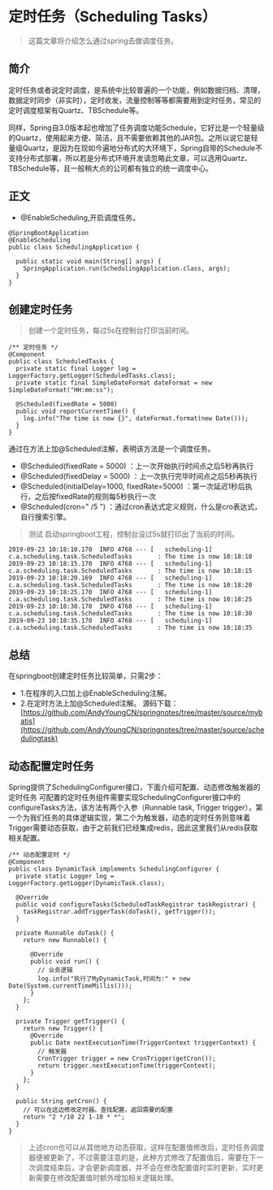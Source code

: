 # 定时任务（Scheduling Tasks）
> 这篇文章将介绍怎么通过spring去做调度任务。
## 简介
定时任务或者说定时调度，是系统中比较普遍的一个功能，例如数据归档、清理，数据定时同步（非实时），定时收发，流量控制等等都需要用到定时任务，常见的定时调度框架有Quartz、TBSchedule等。

同样，Spring自3.0版本起也增加了任务调度功能Schedule，它好比是一个轻量级的Quartz，使用起来方便、简洁，且不需要依赖其他的JAR包。之所以说它是轻量级Quartz，是因为在现如今遍地分布式的大环境下，Spring自带的Schedule不支持分布式部署，所以若是分布式环境开发请忽略此文章，可以选用Quartz、TBSchedule等，且一般稍大点的公司都有独立的统一调度中心。
## 正文
- @EnableScheduling,开启调度任务。
```
@SpringBootApplication
@EnableScheduling
public class SchedulingApplication {

  public static void main(String[] args) {
    SpringApplication.run(SchedulingApplication.class, args);
  }
}
```
## 创建定时任务
> 创建一个定时任务，每过5s在控制台打印当前时间。
```
/** 定时任务 */
@Component
public class ScheduledTasks {
  private static final Logger log = LoggerFactory.getLogger(ScheduledTasks.class);
  private static final SimpleDateFormat dateFormat = new SimpleDateFormat("HH:mm:ss");

  @Scheduled(fixedRate = 5000)
  public void reportCurrentTime() {
    log.info("The time is now {}", dateFormat.format(new Date()));
  }
}
```
通过在方法上加@Scheduled注解，表明该方法是一个调度任务。

- @Scheduled(fixedRate = 5000) ：上一次开始执行时间点之后5秒再执行
- @Scheduled(fixedDelay = 5000) ：上一次执行完毕时间点之后5秒再执行
- @Scheduled(initialDelay=1000, fixedRate=5000) ：第一次延迟1秒后执行，之后按fixedRate的规则每5秒执行一次
- @Scheduled(cron=" /5 ") ：通过cron表达式定义规则，什么是cro表达式，自行搜索引擎。
> 测试
启动springboot工程，控制台没过5s就打印出了当前的时间。
```
2019-09-23 10:18:10.170  INFO 4768 --- [   scheduling-1] c.a.scheduling.task.ScheduledTasks       : The time is now 10:18:10
2019-09-23 10:18:15.170  INFO 4768 --- [   scheduling-1] c.a.scheduling.task.ScheduledTasks       : The time is now 10:18:15
2019-09-23 10:18:20.169  INFO 4768 --- [   scheduling-1] c.a.scheduling.task.ScheduledTasks       : The time is now 10:18:20
2019-09-23 10:18:25.170  INFO 4768 --- [   scheduling-1] c.a.scheduling.task.ScheduledTasks       : The time is now 10:18:25
2019-09-23 10:18:30.170  INFO 4768 --- [   scheduling-1] c.a.scheduling.task.ScheduledTasks       : The time is now 10:18:30
2019-09-23 10:18:35.170  INFO 4768 --- [   scheduling-1] c.a.scheduling.task.ScheduledTasks       : The time is now 10:18:35
```
## 总结
在springboot创建定时任务比较简单，只需2步：

- 1.在程序的入口加上@EnableScheduling注解。
- 2.在定时方法上加@Scheduled注解。
源码下载：
[https://github.com/AndyYoungCN/springnotes/tree/master/source/mybatis](https://github.com/AndyYoungCN/springnotes/tree/master/source/schedulingtask)
## 动态配置定时任务
Spring提供了SchedulingConfigurer接口，下面介绍可配置、动态修改触发器的定时任务
可配置的定时任务组件需要实现SchedulingConfigurer接口中的configureTasks方法，该方法有两个入参（Runnable task, Trigger trigger），第一个为我们任务的具体逻辑实现，第二个为触发器，动态的定时任务则意味着Trigger需要动态获取，由于之前我们已经集成redis，因此这里我们从redis获取相关配置。
```
/** 动态配置定时 */
@Component
public class DynamicTask implements SchedulingConfigurer {
  private static Logger log = LoggerFactory.getLogger(DynamicTask.class);

  @Override
  public void configureTasks(ScheduledTaskRegistrar taskRegistrar) {
    taskRegistrar.addTriggerTask(doTask(), getTrigger());
  }

  private Runnable doTask() {
    return new Runnable() {

      @Override
      public void run() {
        // 业务逻辑
        log.info("执行了MyDynamicTask,时间为:" + new Date(System.currentTimeMillis()));
      }
    };
  }

  private Trigger getTrigger() {
    return new Trigger() {
      @Override
      public Date nextExecutionTime(TriggerContext triggerContext) {
        // 触发器
        CronTrigger trigger = new CronTrigger(getCron());
        return trigger.nextExecutionTime(triggerContext);
      }
    };
  }

  public String getCron() {
    // 可以在这边修改定时器。查找配置，返回需要的配置
    return "2 */10 22 1-10 * *";
  }
}
```
> 上述cron也可以从其他地方动态获取，这样在配置值修改后，定时任务调度器便被更新了，不过需要注意的是，此种方式修改了配置值后，需要在下一次调度结束后，才会更新调度器，并不会在修改配置值时实时更新，实时更新需要在修改配置值时额外增加相关逻辑处理。